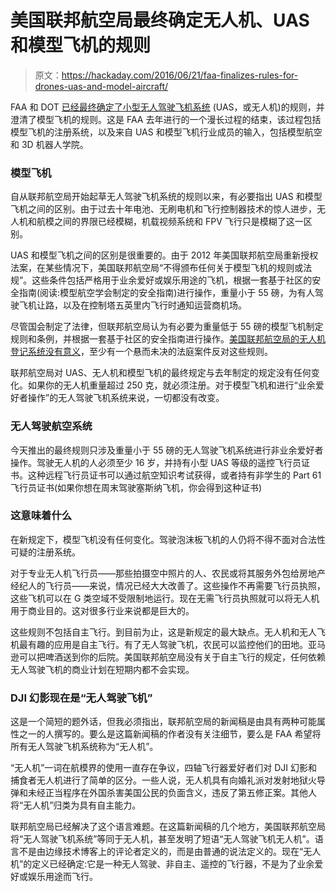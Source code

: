 # 美国联邦航空局最终确定无人机、UAS 和模型飞机的规则

> 原文：<https://hackaday.com/2016/06/21/faa-finalizes-rules-for-drones-uas-and-model-aircraft/>

FAA 和 DOT [已经最终确定了小型无人驾驶飞机系统](https://www.faa.gov/news/press_releases/news_story.cfm?newsId=20515) (UAS，或无人机)的规则，并澄清了模型飞机的规则。这是 FAA 去年进行的一个漫长过程的结束，该过程包括模型飞机的注册系统，以及来自 UAS 和模型飞机行业成员的输入，包括模型航空和 3D 机器人学院。

### 模型飞机

自从联邦航空局开始起草无人驾驶飞机系统的规则以来，有必要指出 UAS 和模型飞机之间的区别。由于过去十年电池、无刷电机和飞行控制器技术的惊人进步，无人机和航模之间的界限已经模糊，机载视频系统和 FPV 飞行只是模糊了这一区别。

UAS 和模型飞机之间的区别是很重要的。由于 2012 年美国联邦航空局重新授权法案，在某些情况下，美国联邦航空局“不得颁布任何关于模型飞机的规则或法规”。这些条件包括严格用于业余爱好或娱乐用途的飞机，根据一套基于社区的安全指南(阅读:模型航空学会制定的安全指南)进行操作，重量小于 55 磅，为有人驾驶飞机让路，以及在控制塔五英里内飞行时通知运营商机场。

尽管国会制定了法律，但联邦航空局认为有必要为重量低于 55 磅的模型飞机制定规则和条例，并根据一套基于社区的安全指南进行操作。[美国联邦航空局的无人机登记系统没有意义](http://hackaday.com/2015/12/21/heres-the-reason-the-faas-drone-registration-system-doesnt-make-sense/)，至少有一个悬而未决的法庭案件反对这些规则。

联邦航空局对 UAS、无人机和模型飞机的最终规定与去年制定的规定没有任何变化。如果你的无人机重量超过 250 克，就必须注册。对于模型飞机和进行“业余爱好者操作”的无人驾驶飞机系统来说，一切都没有改变。

### 无人驾驶航空系统

今天推出的最终规则只涉及重量小于 55 磅的无人驾驶飞机系统进行非业余爱好者操作。驾驶无人机的人必须至少 16 岁，并持有小型 UAS 等级的遥控飞行员证书。这种远程飞行员证书可以通过航空知识考试获得，或者持有非学生的 Part 61 飞行员证书(如果你想在周末驾驶塞斯纳飞机，你会得到这种证书)

### 这意味着什么

在新规定下，模型飞机没有任何变化。驾驶泡沫板飞机的人仍将不得不面对合法性可疑的注册系统。

对于专业无人机飞行员——那些拍摄空中照片的人、农民或将其服务外包给房地产经纪人的飞行员——来说，情况已经大大改善了。这些操作不再需要飞行员执照，这些飞机可以在 G 类空域不受限制地运行。现在无需飞行员执照就可以将无人机用于商业目的。这对很多行业来说都是巨大的。

这些规则不包括自主飞行。到目前为止，这是新规定的最大缺点。无人机和无人飞机最有趣的应用是自主飞行。有了无人驾驶飞机，农民可以监控他们的田地。亚马逊可以把啤酒送到你的后院。美国联邦航空局没有关于自主飞行的规定，任何依赖无人驾驶飞机的商业计划在短期内都不会实现。

### DJI 幻影现在是“无人驾驶飞机”

这是一个简短的题外话，但我必须指出，联邦航空局的新闻稿是由具有两种可能属性之一的人撰写的。要么是这篇新闻稿的作者没有关注细节，要么是 FAA 希望将所有无人驾驶飞机系统称为“无人机”。

“无人机”一词在航模界的使用一直存在争议，四轴飞行器爱好者们对 DJI 幻影和捕食者无人机进行了简单的区分。一些人说，无人机具有向婚礼派对发射地狱火导弹和未经正当程序在外国杀害美国公民的负面含义，违反了第五修正案。其他人将“无人机”归类为具有自主能力。

联邦航空局已经解决了这个语言难题。在这篇新闻稿的几个地方，美国联邦航空局将“无人驾驶飞机系统”等同于无人机，甚至发明了短语“无人驾驶飞机无人机”。语言不是由边缘技术博客上的评论者定义的，而是由普通的说法定义的。现在“无人机”的定义已经确定:它是一种无人驾驶、非自主、遥控的飞行器，不是为了业余爱好或娱乐用途而飞行。